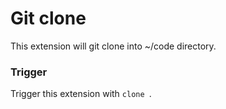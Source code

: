 # Git clone

This extension will git clone into ~/code directory.

### Trigger

Trigger this extension with `clone `.
